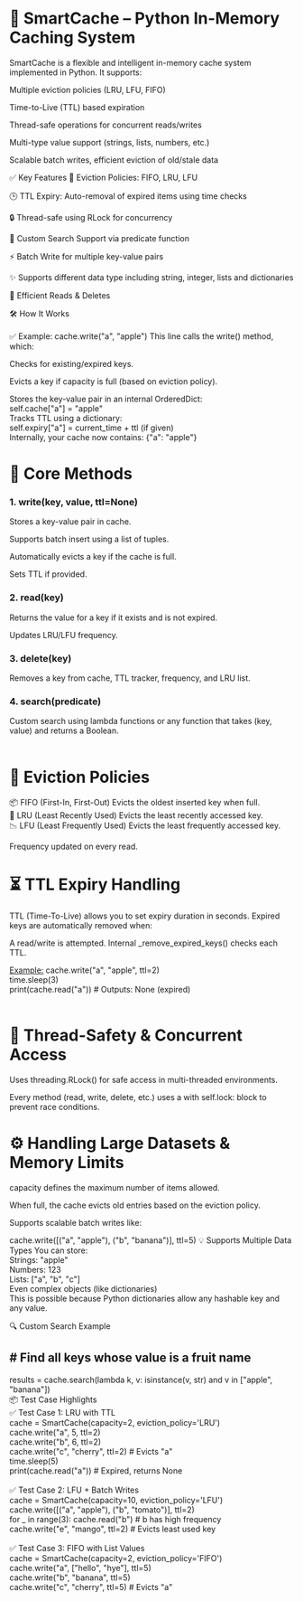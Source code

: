 <h1>🧠 SmartCache – Python In-Memory Caching System</h1>
SmartCache is a flexible and intelligent in-memory cache system implemented in Python. It supports:

Multiple eviction policies (LRU, LFU, FIFO)

Time-to-Live (TTL) based expiration

Thread-safe operations for concurrent reads/writes

Multi-type value support (strings, lists, numbers, etc.)

Scalable batch writes, efficient eviction of old/stale data

✅ Key Features
🔁 Eviction Policies: FIFO, LRU, LFU

🕒 TTL Expiry: Auto-removal of expired items using time checks

🔒 Thread-safe using RLock for concurrency

🧠 Custom Search Support via predicate function

⚡ Batch Write for multiple key-value pairs

✨ Supports different data type including string, integer, lists and dictionaries

🔎 Efficient Reads & Deletes

🛠️ How It Works<br><br>
✅ Example: cache.write("a", "apple")
This line calls the write() method, which:

Checks for existing/expired keys.

Evicts a key if capacity is full (based on eviction policy).

Stores the key-value pair in an internal OrderedDict:
<br>
self.cache["a"] = "apple"<br>
Tracks TTL using a dictionary:<br>
self.expiry["a"] = current_time + ttl (if given)<br>
Internally, your cache now contains: {"a": "apple"}

<h1>🔑 Core Methods</h1>
<h3>1. write(key, value, ttl=None)</h3>
Stores a key-value pair in cache.

Supports batch insert using a list of tuples.

Automatically evicts a key if the cache is full.

Sets TTL if provided.<br>

<h3>2. read(key)</h3>
Returns the value for a key if it exists and is not expired.

Updates LRU/LFU frequency.<br>

<h3>3. delete(key)</h3>
Removes a key from cache, TTL tracker, frequency, and LRU list.<br>

<h3>4. search(predicate)</h3>
Custom search using lambda functions or any function that takes (key, value) and returns a Boolean.<br><br>

<h1>🔁 Eviction Policies</h1>
📦 FIFO (First-In, First-Out)
Evicts the oldest inserted key when full.<br>
📌 LRU (Least Recently Used)
Evicts the least recently accessed key.<br>
📉 LFU (Least Frequently Used)
Evicts the least frequently accessed key.<br>

Frequency updated on every read.

<h1>⏳ TTL Expiry Handling</h1>
TTL (Time-To-Live) allows you to set expiry duration in seconds. Expired keys are automatically removed when:

A read/write is attempted.
Internal _remove_expired_keys() checks each TTL.

<u>Example:</u>
cache.write("a", "apple", ttl=2)<br>
time.sleep(3)<br>
print(cache.read("a"))  # Outputs: None (expired)<br><br>
<h1>🧵 Thread-Safety & Concurrent Access</h1>
Uses threading.RLock() for safe access in multi-threaded environments.

Every method (read, write, delete, etc.) uses a with self.lock: block to prevent race conditions.

<h1>⚙️ Handling Large Datasets & Memory Limits</h1>
capacity defines the maximum number of items allowed.

When full, the cache evicts old entries based on the eviction policy.

Supports scalable batch writes like:

cache.write([("a", "apple"), ("b", "banana")], ttl=5)
💡 Supports Multiple Data Types
You can store:
<br>
Strings: "apple"
<br>
Numbers: 123
<br>
Lists: ["a", "b", "c"]
<br>
Even complex objects (like dictionaries)
<br>
This is possible because Python dictionaries allow any hashable key and any value.

🔍 Custom Search Example

<h2># Find all keys whose value is a fruit name<br></h2>
results = cache.search(lambda k, v: isinstance(v, str) and v in ["apple", "banana"])<br>
📦 Test Case Highlights<br>
✅ Test Case 1: LRU with TTL
<br>
cache = SmartCache(capacity=2, eviction_policy='LRU')<br>
cache.write("a", 5, ttl=2)<br>
cache.write("b", 6, ttl=2)<br>
cache.write("c", "cherry", ttl=2)  # Evicts "a"<br>
time.sleep(5)<br>
print(cache.read("a"))  # Expired, returns None<br><br>
✅ Test Case 2: LFU + Batch Writes
<br>
cache = SmartCache(capacity=10, eviction_policy='LFU')<br>
cache.write([("a", "apple"), ("b", "tomato")], ttl=2)<br>
for _ in range(3): cache.read("b")  # b has high frequency<br>
cache.write("e", "mango", ttl=2)    # Evicts least used key<br><br>
✅ Test Case 3: FIFO with List Values
<br>
cache = SmartCache(capacity=2, eviction_policy='FIFO')<br>
cache.write("a", ["hello", "hye"], ttl=5)<br>
cache.write("b", "banana", ttl=5)<br>
cache.write("c", "cherry", ttl=5)  # Evicts "a"
